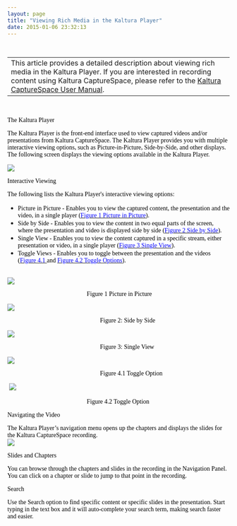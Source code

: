 ```yaml
---
layout: page
title: "Viewing Rich Media in the Kaltura Player"
date: 2015-01-06 23:32:13
---
```


<span style="font-family: verdana, geneva; color: #888888;"> </span><span style="font-family: verdana, geneva; text-align: center;"> </span>

<table border="0">
  <tbody>
    <tr>
      <td>
        This article provides a detailed description about viewing rich media in the Kaltura Player. If you are interested in recording content using Kaltura CaptureSpace, please refer to the <a href="http://knowledge.kaltura.com/node/1343" target="_blank">Kaltura CaptureSpace User Manual</a>.
      </td>
    </tr>
  </tbody>
</table>

 

<p class="mce-heading-2">
  <span style="font-family: verdana, geneva; color: #000000;">The Kaltura Player</span>
</p>

<span style="color: #000000; font-family: verdana, geneva;">The Kaltura Player is the front-end interface used to view captured videos and/or presentations from Kaltura CaptureSpace. The Kaltura Player provides you with multiple interactive viewing options, such as Picture-in-Picture, Side-by-Side, and other displays. The following screen displays the viewing options available in the Kaltura Player.</span>  
  


<span style="color: #000000;"><img src="{{site.url}}/assets/2104">

<p class="mce-heading-2">
  <span style="font-family: verdana, geneva; color: #000000;">Interactive Viewing</span>
</p>

<span style="font-family: verdana, geneva; color: #000000;">The following lists the Kaltura Player's interactive viewing options:</span>

*   <span style="font-family: verdana, geneva; color: #000000;">Picture in Picture - Enables you to view the captured content, the presentation and the video, in a single player (<span style="color: #0000ff;"><a href="#Picture"><span style="color: #0000ff;">Figure 1 Picture in Picture</span></a></span>).<br /></span>
*   <span style="font-family: verdana, geneva; color: #000000;">Side by Side - Enables you to view the content in two equal parts of the screen, where the presentation and video is displayed side by side (<span style="color: #0000ff;"><a href="#Side"><span style="color: #0000ff;">Figure 2 Side by Side</span></a></span>).<br /></span>
*   <span style="font-family: verdana, geneva; color: #000000;">Single View - Enables you to view the content captured in a specific stream, either presentation or video, in a single player (<span style="color: #0000ff;"><a href="#Single"><span style="color: #0000ff;">Figure 3 Single View</span></a></span>).<br /></span>
*   <span style="font-family: verdana, geneva; color: #000000;">Toggle Views - Enables you to toggle between the presentation and the videos (<span style="color: #0000ff;"><a href="#Toggle"><span style="color: #0000ff;">Figure 4.1 </span></a></span>and <span style="color: #0000ff;"><a href="#Tog"><span style="color: #0000ff;">Figure 4.2 Toggle Options</span></a></span>).<br /><br /></span>

<span style="color: #000000; font-family: verdana, geneva;"><img src="{{site.url}}/assets/1955">

<p style="text-align: justify; padding-left: 180px;">
  <span style="font-family: verdana, geneva; color: #000000;"><a name="Picture"></a>Figure 1 Picture in Picture</span>
</p>

<p style="text-align: justify;">
  <span style="color: #000000; font-family: verdana, geneva;"><img src="{{site.url}}/assets/1965">
</p>

<p style="text-align: justify; padding-left: 210px;">
  <span style="font-family: verdana, geneva; color: #000000;"><a name="Side"></a>Figure 2: Side by Side </span>
</p>

<p style="text-align: justify;">
  <span style="color: #000000; font-family: verdana, geneva;"><img src="{{site.url}}/assets/1960">
</p>

<p style="text-align: justify; padding-left: 210px;">
  <span style="font-family: verdana, geneva; color: #000000;"><a name="Single"></a>Figure 3: Single View </span>
</p>

<p style="text-align: justify;">
  <span style="color: #000000; font-family: verdana, geneva;"><img src="{{site.url}}/assets/1961">
</p>

<p style="text-align: justify; padding-left: 210px;">
  <span style="font-family: verdana, geneva; color: #000000;"><a name="Toggle"></a>Figure 4.1 Toggle Option</span>
</p>

<p style="text-align: justify;">
  <span style="font-family: verdana, geneva; color: #000000;"> <img src="{{site.url}}/assets/2118">
</p>

<p style="text-align: justify; padding-left: 180px;">
  <span style="font-family: verdana, geneva; color: #000000;"><a name="Tog"></a>Figure 4.2 Toggle Option</span>
</p>

<p class="mce-heading-2">
  <span style="font-family: verdana, geneva; color: #000000;">Navigating the Video</span>
</p>

<span style="font-family: verdana, geneva; color: #000000;">The Kaltura Player’s navigation menu opens up the chapters and displays the slides for the Kaltura CaptureSpace recording. <br /><img src="{{site.url}}/assets/2105">

<p class="mce-heading-3">
  <span style="font-family: verdana, geneva; color: #000000;">Slides and Chapters</span>
</p>

<span style="font-family: verdana, geneva; color: #000000;">You can browse through the chapters and slides in the recording in the Navigation Panel. You can click on a chapter or slide to jump to that point in the recording. </span>

<p class="mce-heading-3">
  <span style="font-family: verdana, geneva; color: #000000;">Search</span>
</p>

<span style="font-family: verdana, geneva; color: #000000;">Use the Search option to find specific content or specific slides in the presentation. Start typing in the text box and it will auto-complete your search term, making search faster and easier.  </span>

<span style="color: #000000; font-family: verdana, geneva;"> </span>